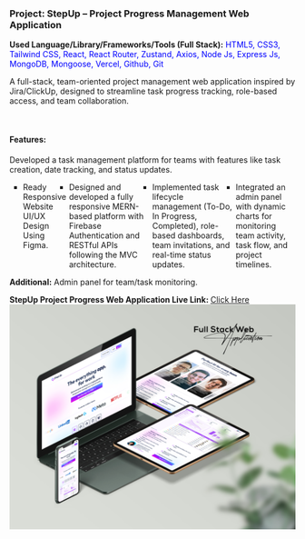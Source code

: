 ﻿<h3>Project: StepUp – Project Progress Management Web Application</h3>
<p><b>Used Language/Library/Frameworks/Tools (Full Stack):</b> <span style="color:blue;">HTML5, CSS3, Tailwind CSS, React, React Router, Zustand, Axios, Node Js, Express Js, MongoDB, Mongoose, Vercel, Github, Git</span></p>
<p>A full-stack, team-oriented project management web application inspired by Jira/ClickUp, designed to streamline task progress tracking, role-based access, and team collaboration.</p> <br>

<h4>Features:</h4>
<p>Developed a task management platform for teams with features like task creation, date tracking, and status updates.</p>
<ul type="square" style="display:flex; gap:5px; margin-bottom:10px;">
  <li>Ready Responsive Website UI/UX Design Using Figma.</li>
  <li>Designed and developed a fully responsive MERN-based platform with Firebase Authentication and RESTful APIs following the MVC architecture.</li>
  <li>Implemented task lifecycle management (To-Do, In Progress, Completed), role-based dashboards, team invitations, and real-time status updates.</li>
  <li>Integrated an admin panel with dynamic charts for monitoring team activity, task flow, and project timelines.</li>
  
</ul>
<p><b>Additional:</b> Admin panel for team/task monitoring.</p>

<b>StepUp Project Progress Web Application Live Link: </b><a href="https://stepup-3fe41.web.app/">Click Here</a> 
<br/>
<img src="cover-img.jpg"/>
